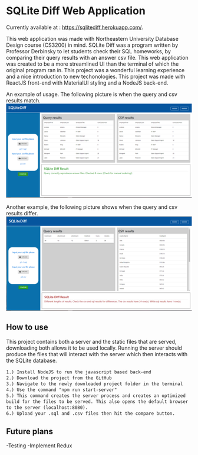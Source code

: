 # SQLite Diff Web Application

Currently available at : https://sqlitediff.herokuapp.com/.

This web application was made with Northeastern University Database Design course (CS3200) in mind. SQLite Diff was a program written by Professor Derbinsky to let students check their SQL homeworks, by comparing their query results with an answer csv file. This web application was created to be a more streamlined UI than the terminal of which the original program ran in. This project was a wonderful learning experience and a nice introduction to new techonologies. This project was made with ReactJS front-end with MaterialUI styling and a NodeJS back-end.

An example of usage. The following picture is when the query and csv results match.
![Correct SQLite Diff results](./src/images/correct_results.png)

Another example, the following picture shows when the query and csv results differ.
![Incorrect SQLite Diff results](./src/images/incorrect_results.png)


## How to use
This project contains both a server and the static files that are served, downloading both allows it to be used locally. Running the server should produce the files that will interact with the server which then interacts with the SQLite database. 



    1.) Install NodeJS to run the javascript based back-end
    2.) Download the project from the GitHub
    3.) Navigate to the newly downloaded project folder in the terminal
    4.) Use the command "npm run start-server"
    5.) This command creates the server process and creates an optimized build for the files to be served. This also opens the default browser to the server (localhost:8080).
    6.) Upload your .sql and .csv files then hit the compare button.

## Future plans
-Testing -Implement Redux
